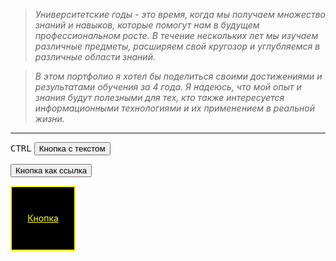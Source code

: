 >*Университетские годы - это время, когда мы получаем множество знаний и навыков, которые помогут нам в будущем профессиональном росте. В течение нескольких лет мы изучаем различные предметы, расширяем свой кругозор и углубляемся в различные области знаний.*

>*В этом портфолио я хотел бы поделиться своими достижениями и результатами обучения за 4 года. Я надеюсь, что мой опыт и знания будут полезными для тех, кто также интересуется информационными технологиями и их применением в реальной жизни.*
_____________

<kbd>CTRL</kbd>
<button>Кнопка с текстом</button>
<form action="https://you-hands.ru" method="GET">
	<button type="submit" >Кнопка как ссылка</button>
</form>
<a href="#" style="background-color: black; color: yellow; border: 2px solid yellow; display: inline-block; width: 100px; height: 100px; text-align: center; line-height: 100px;">Кнопка</a>
